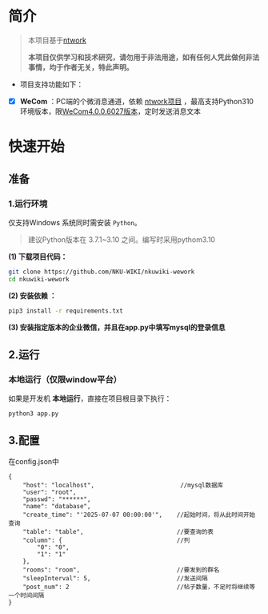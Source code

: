 # 简介

> 本项目基于[ntwork](https://github.com/dev-kang/ntwork)
> 
> **本项目仅供学习和技术研究，请勿用于非法用途，如有任何人凭此做何非法事情，均于作者无关，特此声明。**

- 项目支持功能如下：

- [x] **WeCom** ：PC端的个微消息通道，依赖 [ntwork项目](https://github.com/dev-kang/ntwork) ，最高支持Python310环境版本，限[WeCom4.0.0.6027版本](https://dldir1.qq.com/wework/work_weixin/WeCom_4.0.8.6027.exe)，定时发送消息文本

# 快速开始

## 准备

### 1.运行环境

仅支持Windows 系统同时需安装 `Python`。

> 建议Python版本在 3.7.1~3.10 之间。编写时采用pythom3.10

**(1) 下载项目代码：**

```bash
git clone https://github.com/NKU-WIKI/nkuwiki-wework
cd nkuwiki-wework
```

**(2) 安装依赖 ：**

```bash
pip3 install -r requirements.txt
```

**(3) 安装指定版本的企业微信，并且在app.py中填写mysql的登录信息**

## 2.运行

### 本地运行（仅限window平台）

如果是开发机 **本地运行**，直接在项目根目录下执行：

```bash
python3 app.py
```

## 3.配置

在config.json中

```json5
{
    "host": "localhost",                        //mysql数据库
    "user": "root",
    "passwd": "******",
    "name": "database",
    "create_time": "'2025-07-07 00:00:00'",    //起始时间，将从此时间开始查询
    "table": "table",                          //要查询的表
    "column": {                                //列
        "0": "0",
        "1": "1"
    },
    "rooms": "room",                           //要发到的群名
    "sleepInterval": 5,                        //发送间隔
    "post_num": 2                              //帖子数量，不足时将继续等一个时间间隔
}
```
